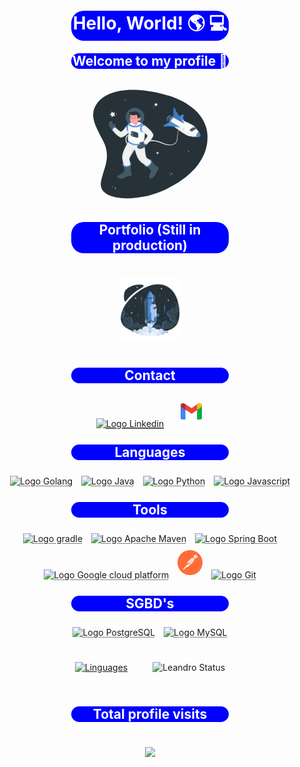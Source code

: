 <style>
  img {
    display: inline;
    margin: 20px;
}

.status {
    display: flex;
    justify-content: center;
}
#portfolio {
    width: 20%;
    height: 20%;
}
.title {
    font-weight: 500px;
    text-align: center;
    align-items: center;
    justify-content: center;
    background-color: blue;
    border-radius: 20px;
    width: 50%;
    margin: auto;
    margin-bottom: 20px;
    margin-top: 20px;
    color: white
}
div {
    text-align: center;
}

.icons {
    width: 40px;
    height: 40px;
    justify-content: center;
    text-align: center;
    margin: 5px;
}
svg {
    width: 40%;
    height: 40%;
}
svg#freepik_stories-astronaut:not(.animated) .animable {opacity: 0;}svg#freepik_stories-astronaut.animated #freepik--Stars--inject-10 {animation: 1.0s 1 forwards cubic-bezier(.36,-0.01,.5,1.38) fadeIn;animation-delay: 0s;}svg#freepik_stories-astronaut.animated #freepik--Spaceship--inject-10 {animation: 3s Infinite  linear floating;animation-delay: 0s;}svg#freepik_stories-astronaut.animated #freepik--Character--inject-10 {animation: 3s Infinite  linear floating;animation-delay: 0s;}            @keyframes fadeIn {                0% {                    opacity: 0;                }                100% {                    opacity: 1;                }            }                    @keyframes floating {                0% {                    opacity: 1;                    transform: translateY(0px);                }                50% {                    transform: translateY(-10px);                }                100% {                    opacity: 1;                    transform: translateY(0px);                }            }        
</style>

<h1 class="title" ><strong>Hello, World! 🌎 💻</strong></h2>
<h2 class="title" ><strong> Welcome to my profile 🤙</strong></h2>

<div><svg class="animated" id="freepik_stories-astronaut" xmlns="http://www.w3.org/2000/svg" viewBox="0 0 500 500" version="1.1" xmlns:xlink="http://www.w3.org/1999/xlink" xmlns:svgjs="http://svgjs.com/svgjs"><g id="freepik--Space--inject-10" class="animable" style="transform-origin: 251.833px 248.889px;"><path id="freepik--Background--inject-10" d="M312,53.15C169.18,14.08,75.28,37.37,39.88,88.33,11.45,129.26,26,164.76,62.6,232.77s4.64,107.41-6.47,165.13C44,461.22,141.43,475.29,230.8,456.53S484.91,355.78,478.58,215C474.52,124.57,389.22,74.26,312,53.15Z" style="fill: rgb(38, 50, 56); transform-origin: 251.833px 248.889px;" class="animable"></path></g><g id="freepik--Stars--inject-10" class="animable" style="transform-origin: 253.045px 248.918px;"><g id="freepik--stars--inject-10" class="animable" style="transform-origin: 253.045px 248.918px;"><path d="M151.52,73.1A1.56,1.56,0,1,1,150,71.54,1.56,1.56,0,0,1,151.52,73.1Z" style="fill: rgb(240, 240, 240); transform-origin: 149.96px 73.0995px;" id="elrzzdq11ydu" class="animable"></path><path d="M157.93,73.88A.91.91,0,1,1,157,73,.91.91,0,0,1,157.93,73.88Z" style="fill: rgb(250, 250, 250); transform-origin: 157.02px 73.9098px;" id="elkicg0n8am" class="animable"></path><path d="M402.6,276.41a1.58,1.58,0,0,1,2.21-.16,1.56,1.56,0,1,1-2.21.16Z" style="fill: rgb(240, 240, 240); transform-origin: 403.784px 277.429px;" id="elhqdlkekrq8k" class="animable"></path><path d="M398.27,271.62a.92.92,0,0,1,1.29-.09.9.9,0,0,1,.09,1.28.92.92,0,0,1-1.29.09A.9.9,0,0,1,398.27,271.62Z" style="fill: rgb(250, 250, 250); transform-origin: 398.96px 272.215px;" id="elamrcf2yn99m" class="animable"></path><path d="M102.91,417.19a1.27,1.27,0,1,1-1.79,0A1.28,1.28,0,0,1,102.91,417.19Z" style="fill: rgb(250, 250, 250); transform-origin: 102.015px 418.093px;" id="el9bm5ver8iwt" class="animable"></path><path d="M114.64,422.74a2.07,2.07,0,1,1-2.93.05A2.07,2.07,0,0,1,114.64,422.74Z" style="fill: rgb(250, 250, 250); transform-origin: 113.2px 424.227px;" id="elggk1urz6se5" class="animable"></path><path d="M338.2,365.47a2.08,2.08,0,1,1-2.08-2.07A2.08,2.08,0,0,1,338.2,365.47Z" style="fill: rgb(250, 250, 250); transform-origin: 336.12px 365.48px;" id="elg2lneu069r4" class="animable"></path><path d="M332,371.13a1.24,1.24,0,1,1-1.23-1.24A1.24,1.24,0,0,1,332,371.13Z" style="fill: rgb(250, 250, 250); transform-origin: 330.76px 371.13px;" id="elmwqjvds69f" class="animable"></path><path d="M328.5,363.4a1,1,0,1,1-1-1A1,1,0,0,1,328.5,363.4Z" style="fill: rgb(250, 250, 250); transform-origin: 327.5px 363.4px;" id="el60q6lbd8x06" class="animable"></path><path d="M266.4,102.29a1.28,1.28,0,1,1-1.28-1.27A1.27,1.27,0,0,1,266.4,102.29Z" style="fill: rgb(250, 250, 250); transform-origin: 265.12px 102.3px;" id="eleke1awifkl" class="animable"></path><path d="M272.37,85.65l2.87,2.82,3.95-.76a.46.46,0,0,1,.49.66l-1.8,3.6,1.94,3.52a.46.46,0,0,1-.47.68l-4-.61-2.76,2.94a.45.45,0,0,1-.78-.24l-.66-4-3.64-1.71a.45.45,0,0,1,0-.82l3.57-1.85.51-4A.45.45,0,0,1,272.37,85.65Z" style="fill: rgb(250, 250, 250); transform-origin: 273.562px 92.0743px;" id="elt5jhugrz7f" class="animable"></path><path d="M282.15,279.05l.44,3.09,2.79,1.37a.35.35,0,0,1,0,.64l-2.79,1.38-.45,3.08a.35.35,0,0,1-.6.19l-2.18-2.23-3.06.53a.36.36,0,0,1-.38-.52l1.45-2.75-1.45-2.76a.36.36,0,0,1,.38-.51l3.07.53,2.17-2.23A.36.36,0,0,1,282.15,279.05Z" style="fill: rgb(250, 250, 250); transform-origin: 280.734px 283.831px;" id="el3fo53zobcqs" class="animable"></path></g></g><g id="freepik--Spaceship--inject-10" class="animable" style="transform-origin: 338.565px 188.079px;"><g id="freepik--spaceship--inject-10" class="animable" style="transform-origin: 338.565px 188.079px;"><g id="freepik--spaceship--inject-10" class="animable" style="transform-origin: 377.07px 171.045px;"><polygon points="389.22 177.45 352.66 156.34 381.09 139.92 385.16 142.27 381.09 149.3 389.22 177.45" style="fill: #4B8DDA; transform-origin: 370.94px 158.685px;" id="elj1nmi7plxw" class="animable"></polygon><polygon points="385.16 142.27 385.16 144.61 381.55 150.87 381.09 149.3 385.16 142.27" style="fill: #4B8DDA; transform-origin: 383.125px 146.57px;" id="el02abv86x1o5i" class="animable"></polygon><g id="el64dwvogb0wf"><polygon points="385.16 142.27 385.16 144.61 381.55 150.87 381.09 149.3 385.16 142.27" style="opacity: 0.1; transform-origin: 383.125px 146.57px;" class="animable" id="elxped6ihjkec"></polygon></g><path d="M335,146.11c-1.65-1.19-4-1.14-6.71.42-4.93,2.9-8.89,9.88-8.84,15.6,0,2.6.87,4.5,2.25,5.5l-2.21-1h0c-1.83-.88-3-3-3-6.06,0-5.87,4-13,9.08-16,2.82-1.65,5.34-1.66,7-.33Z" style="fill: #4B8DDA; transform-origin: 325.745px 155.457px;" id="el9o48jgdsiro" class="animable"></path><path d="M343.78,152.94l-10.44,19.81-9.9-4.36-1.71-.76c-1.38-1-2.23-2.9-2.25-5.5-.05-5.72,3.91-12.7,8.84-15.6,2.66-1.56,5.06-1.61,6.71-.42l.34.27Z" style="fill: rgb(69, 90, 100); transform-origin: 331.63px 159.016px;" id="ela53rwxp1fe" class="animable"></path><path d="M336.15,167.42l-.75-4.26-14.48-7.63a16.89,16.89,0,0,0-1.44,6.6c0,2.6.87,4.5,2.25,5.5l1.71.76,9.9,4.36Z" style="fill: rgb(55, 71, 79); transform-origin: 327.815px 164.14px;" id="el1ppp0c93mf1" class="animable"></path><path d="M449.69,221.56a90.68,90.68,0,0,0-9.51-17.25c-6.46-9.12-14.68-18.26-18.88-21-8.09-5.33-73-34.77-73-34.77h0c-2.17-1-5-.7-8.15,1.14-6.7,3.93-12.08,13.42-12,21.2,0,3.55,1.2,6.11,3.09,7.49h0s50.22,36.78,67.6,45c8.07,3.81,19,5,28.39,5.24l1,0a149.46,149.46,0,0,0,18.58-.86v0a3.84,3.84,0,0,0,3.39-3.83A7.45,7.45,0,0,0,449.69,221.56Z" style="fill: rgb(250, 250, 250); transform-origin: 389.175px 188.303px;" id="elk3s8c1dkpp" class="animable"></path><path d="M340.18,149.67a22.88,22.88,0,0,0-6.71,6.32L384,175.77l2.31-1.34-44.25-25.68A14.76,14.76,0,0,0,340.18,149.67Z" style="fill: rgb(240, 240, 240); transform-origin: 359.89px 162.26px;" id="elypu7m6m377r" class="animable"></path><path d="M446.83,227.72a3.84,3.84,0,0,0,3.32-3.09c-4.43,2.4-27.83-2.34-36.56-6.34-6.88-3.15-44.68-26.77-44.68-26.77l-36.56-23.45-3.58-2.1a20,20,0,0,0-.61,4.9c0,3.55,1.2,6.11,3.09,7.49h0s50.22,36.78,67.6,45c8.07,3.81,19,5,28.39,5.24l1,0a149.46,149.46,0,0,0,18.58-.86Z" style="fill: rgb(240, 240, 240); transform-origin: 389.155px 197.295px;" id="elck2xuh9p82u" class="animable"></path><path d="M352.58,150.45c-2.1-.52-4.66,0-7.42,1.59-7,4.12-12.65,14.05-12.59,22.19a10.87,10.87,0,0,0,1.8,6.42l-3.13-2.28h0c-1.89-1.38-3.06-3.94-3.09-7.49-.06-7.78,5.32-17.27,12-21.2,3.13-1.84,6-2.12,8.15-1.14h0Z" style="fill: #4B8DDA; transform-origin: 340.365px 164.317px;" id="elvvj28inp6ch" class="animable"></path><g id="elt5xjt124bfp"><path d="M342.06,148.75a14.76,14.76,0,0,0-1.88.92,22.88,22.88,0,0,0-6.71,6.32l5.16,2a23.79,23.79,0,0,1,6.53-6c.46-.26.91-.49,1.35-.7Z" style="opacity: 0.1; transform-origin: 339.99px 153.37px;" class="animable" id="el0pjfh0de9t7f"></path></g><g id="el97sanymcqtb"><path d="M333.4,180l1,.7a11,11,0,0,1-1.79-6.42,21.26,21.26,0,0,1,.75-5.54l-1-.62-3.58-2.1c-.08.35-.16.7-.23,1.06l-.06.34c-.05.3-.1.6-.14.89s0,.42-.07.64,0,.43-.07.65c0,.45-.05.89,0,1.32,0,3.55,1.2,6.11,3.09,7.49h0Z" style="opacity: 0.1; transform-origin: 331.294px 173.36px;" class="animable" id="elkoakg79jy4"></path></g><polygon points="332.35 168.06 368.91 189.17 320.16 184.48 307.98 186.83 303.92 184.48 332.35 168.06" style="fill: #4B8DDA; transform-origin: 336.415px 178.615px;" id="eliqd9jwg15w9" class="animable"></polygon><polygon points="303.92 184.48 303.92 186.83 307.98 189.17 320.16 186.83 368.91 191.52 368.91 189.17 320.16 184.48 307.98 186.83 303.92 184.48" style="fill: #4B8DDA; transform-origin: 336.415px 188px;" id="elek1zycu8uo4" class="animable"></polygon><polygon points="343.38 152.32 384 175.77 351.5 128.87 347.44 117.14 343.38 114.79 343.38 152.32" style="fill: #4B8DDA; transform-origin: 363.69px 145.28px;" id="ell6a8qrsedin" class="animable"></polygon><g id="elz2c0snfvswk"><polygon points="343.38 152.32 384 175.77 351.5 128.87 347.44 117.14 343.38 114.79 343.38 152.32" style="opacity: 0.15; transform-origin: 363.69px 145.28px;" class="animable" id="eld6fsnr3gngh"></polygon></g><polygon points="345.69 113.46 343.38 114.79 347.44 117.14 351.5 128.87 384 175.77 386.31 174.43 353.82 127.53 349.75 115.8 345.69 113.46" style="fill: #4B8DDA; transform-origin: 364.845px 144.615px;" id="el74zv4qa65h9" class="animable"></polygon><path d="M450.22,223.89a7.45,7.45,0,0,0-.53-2.33,82.15,82.15,0,0,0-5.15-10.39c-6.58-2-13,12.19-9.35,17.38,6.85-.21,11.63-.81,11.63-.81v0A3.84,3.84,0,0,0,450.22,223.89Z" style="fill: #4B8DDA; transform-origin: 442.175px 219.764px;" id="elgkp45phpwph" class="animable"></path><g id="elrqd48m2yoyl"><polygon points="349.75 115.8 347.44 117.14 351.5 128.87 353.82 127.53 349.75 115.8" style="opacity: 0.1; transform-origin: 350.63px 122.335px;" class="animable" id="el0ukxgi6gpgy"></polygon></g><g id="elmtcczubxe"><polygon points="353.82 127.53 386.31 174.43 384 175.77 351.5 128.87 353.82 127.53" style="opacity: 0.05; transform-origin: 368.905px 151.65px;" class="animable" id="el4t1hu1sbjwi"></polygon></g><g id="elvioi3m8ydx"><polygon points="303.92 184.48 307.98 186.83 307.98 189.17 303.92 186.83 303.92 184.48" style="opacity: 0.15; transform-origin: 305.95px 186.825px;" class="animable" id="el9uxyph45j9r"></polygon></g><g id="elp60z5jaxl8d"><polygon points="320.16 186.83 320.16 184.48 368.91 189.17 368.91 191.52 320.16 186.83" style="opacity: 0.05; transform-origin: 344.535px 188px;" class="animable" id="el657it55a8t2"></polygon></g><g id="elq82r5y548gk"><polygon points="320.16 184.48 307.98 186.83 307.98 189.17 320.16 186.83 320.16 184.48" style="opacity: 0.1; transform-origin: 314.07px 186.825px;" class="animable" id="elboq91gvykun"></polygon></g><g id="ellflpsco6sal"><path d="M447.69,227.51l.4-.17.23-.13.32-.21.22-.17.27-.26.19-.2.22-.3.15-.23a2.26,2.26,0,0,0,.17-.35,2.56,2.56,0,0,0,.11-.24,3.28,3.28,0,0,0,.18-.61h0c-2.15,1.16-8.76.65-16-.65a7.44,7.44,0,0,0,1,4.57h0l1.06,0h.34l1-.05h.17l3.1-.18h.06l.93-.07h0l3-.25H445l1.24-.13h.14l.19,0h.09l.17,0v0a2.9,2.9,0,0,0,.65-.14Z" style="opacity: 0.1; transform-origin: 442.13px 226.275px;" class="animable" id="el0e0pzly4qnth"></path></g><g id="el7gwv3fwxjg9"><path d="M317.94,154a17.27,17.27,0,0,0-1.42,6.62c0,3.08,1.18,5.18,3,6.06h0l2.21,1c-1.38-1-2.23-2.9-2.25-5.5a16.89,16.89,0,0,1,1.44-6.6Z" style="opacity: 0.1; transform-origin: 319.125px 160.84px;" class="animable" id="eli4anucpnojr"></path></g><path d="M428.88,191.52s-4.34-1.42-11.23,2.06A26.07,26.07,0,0,0,407,203.53l10.18,4.69s7.64-7.67,17.23-9.95A42.57,42.57,0,0,0,428.88,191.52Z" style="fill: rgb(69, 90, 100); transform-origin: 420.705px 199.727px;" id="elvko0k52mkbn" class="animable"></path><path d="M386.31,204a22,22,0,0,1,.38-4.31c.45-2.36.09-4.85-1.53-5.79s-3.78.06-4.28,2.38a23.74,23.74,0,0,0-.47,4.26Z" style="fill: rgb(224, 224, 224); transform-origin: 383.639px 198.775px;" id="el92v9ic39ecd" class="animable"></path></g><path id="freepik--Cable--inject-10" d="M380.92,200.14l-.54-.22a12.17,12.17,0,0,0-1.53-.51,15.45,15.45,0,0,0-6.12-.46,11.86,11.86,0,0,0-7.94,4.64l-.42.55-.11.14,0,0s0-.07,0,0l0,.08-.18.32c-.22.44-.5.88-.68,1.33a20.47,20.47,0,0,0-.89,2.83,51.74,51.74,0,0,0-1.12,6.56c-.52,4.65-.8,9.73-1.24,15.13-.25,2.7-.48,5.48-.94,8.32A38.59,38.59,0,0,1,357,247.5a22,22,0,0,1-5.43,7.65,25.29,25.29,0,0,1-8.15,5,34,34,0,0,1-9.38,2.28,49.7,49.7,0,0,1-9.68.06,72.78,72.78,0,0,1-18.54-4.59c-5.79-2.21-11.45-4.27-17-6a125.8,125.8,0,0,0-16.19-4.12c-1.29-.29-2.59-.41-3.85-.6s-2.52-.35-3.75-.41-2.44-.21-3.62-.24h-3.49a52.14,52.14,0,0,0-12.19,1.65l-2.57.67-2.31.86-2.13.78c-.66.3-1.27.62-1.86.9-1.17.6-2.25,1.05-3.12,1.58l-2.2,1.36-1.84,1.13-2.79-4.15,2-1.2,2.44-1.44c1-.55,2.16-1,3.46-1.66.65-.29,1.33-.63,2.06-.93l2.35-.83,2.56-.88,2.82-.68a56.62,56.62,0,0,1,13.24-1.52l3.73.08c1.26.07,2.53.23,3.83.34s2.61.3,3.94.52,2.68.38,4,.7a130,130,0,0,1,16.6,4.58c5.62,1.9,11.35,4.12,17.07,6.44a69.84,69.84,0,0,0,17.63,4.77,47,47,0,0,0,9.1.12,31.33,31.33,0,0,0,8.73-1.92,23,23,0,0,0,7.48-4.41,19.41,19.41,0,0,0,5-6.74,36.5,36.5,0,0,0,2.2-8.1c.5-2.75.8-5.49,1.1-8.16.55-5.35.92-10.45,1.55-15.15a52.45,52.45,0,0,1,1.29-6.73,22,22,0,0,1,1.07-3.11c.21-.49.49-.89.72-1.33l.19-.32,0-.08.06-.09,0,0,.12-.15.46-.59a13.41,13.41,0,0,1,4.29-3.55,13,13,0,0,1,4.53-1.36,16.35,16.35,0,0,1,6.51.62,11.62,11.62,0,0,1,1.63.58l.53.23Z" style="fill: rgb(224, 224, 224); transform-origin: 304.055px 230.267px;" class="animable"></path></g></g><g id="freepik--Character--inject-10" class="animable" style="transform-origin: 186.082px 249.744px;"><g id="freepik--character--inject-10" class="animable" style="transform-origin: 186.082px 249.744px;"><path d="M157,331.56c-6.65,1.39-13.44,2.59-14.13,6.53s5.12,11.38,18.34,8.23,14.25-8.07,13.38-11.73S162.25,330.46,157,331.56Z" style="fill: rgb(38, 50, 56); transform-origin: 158.817px 339.058px;" id="elr8c62b8xcdj" class="animable"></path><path d="M251.06,319.64c-3.63-.26-9.41,6.29-13.59,11.4s-7.74,10.23-6.55,12.31,5.55,6.73,14.29.62,11.23-14.21,11.06-17.84S254.17,319.87,251.06,319.64Z" style="fill: rgb(38, 50, 56); transform-origin: 243.483px 333.32px;" id="eldmz9nlbmkes" class="animable"></path><path d="M169.49,312.73a12.27,12.27,0,0,0-.09,9.64c5.38,13.12,3.17,34.85,3,46.71C161.58,377.45,153,370.5,153,370.5s-12.46-50.8-12.86-57c-.59-9.38,2.55-22,8.4-34.73a322.38,322.38,0,0,1,14.93-29.24l61.46,4A82.48,82.48,0,0,1,230,273.9c1.23,11.14,2,25.23,5,34.33a12.27,12.27,0,0,0,6.42,7.2c12.8,6.1,25.77,23.67,33.65,32.53-2.42,13.5-13.48,14.16-13.48,14.16s-43.38-29.23-47.84-33.56C207,322,200.6,312.79,196.36,299.41s-6.82-19.93-6.82-19.93S173.38,304,169.49,312.73Z" style="fill: rgb(240, 240, 240); transform-origin: 207.57px 311.369px;" id="elj9vea86vl1h" class="animable"></path><path d="M145.35,344s3.63,14,3.8,17.94c.14,3.3-.85,5.9-5.09,8.63-6.09,3.92-15.48,8.09-21.54,12.72-3.87,3-3.31,7.36,2.91,10,3.82,1.6,11.7,3.41,21.37,0,5.27-1.85,11.73-7.69,16.22-7.95s12.31-.56,14.92-4.63c.87-6.36-1.93-11.34-2.61-15.58-1.14-7-.88-21.07-.94-25.35,0,0-3.75,5.64-14,7S145.35,344,145.35,344Z" style="fill: rgb(69, 90, 100); transform-origin: 149.092px 367.503px;" id="el2v9mchel1o8" class="animable"></path><path d="M173.33,335c.25,2.16-.78,4.33-3.44,6.31-5.32,3.94-14.56,5-20.64,2.37-2.81-1.21-4.45-3-4.88-5,0,0-.32-1.61.45-2.29l-.64-2.78a5,5,0,0,0-3,4.29c-.1,2.11,1,7.17,7.6,9.68s17.57,1.23,23-2.91c4.93-3.77,5.1-9.21,4.13-11.41a4.39,4.39,0,0,0-4.19-2.75l.42,2.63A2.46,2.46,0,0,1,173.33,335Z" style="fill: #4B8DDA; transform-origin: 158.776px 339.686px;" id="elwvub59wtv4r" class="animable"></path><path d="M237.53,347.13s10.89,7.86,13.68,10.69c2.32,2.36,3.32,5,2,9.82-1.9,7-5.33,13.39-6.73,20.89-.89,4.79,2.48,7.68,8.83,5.44,3.91-1.37,9.67-4.31,15.86-12.47,3.93-5.18,4-12.33,7.15-15.54s7.46-9.47,6.67-14.24c-3.61-5.31-7.73-6.32-11.08-9-5.56-4.46-14.77-15-17.68-18.18,0,0,1,6.69-5.73,14.55S237.53,347.13,237.53,347.13Z" style="fill: rgb(69, 90, 100); transform-origin: 261.307px 359.641px;" id="el6k23tgl2sjd" class="animable"></path><path d="M252.27,321.71c1.63,1.43,2.32,3.73,1.67,7-1.3,6.5-7.45,13.48-13.72,15.6-2.91,1-5.33.75-7-.43,0,0-1.33-.95-1.21-2l-2.38-1.66a5.07,5.07,0,0,0,.68,5.21c1.35,1.62,5.55,4.65,12.14,2.09s13.86-10.86,15.11-17.57c1.13-6.1-2.39-10.25-4.59-11.24a4.53,4.53,0,0,0-5.05.7l2.27,1.76A2.25,2.25,0,0,1,252.27,321.71Z" style="fill: #4B8DDA; transform-origin: 243.489px 333.374px;" id="elr74mtp6yaye" class="animable"></path><path d="M174.35,268.19s3.56,8.11,7.6,11.59c0,0-7.17,16.84-10.69,25s-2.78,13.36-2.78,13.36h0a12.19,12.19,0,0,1,1-5.44c3.89-8.77,20-33.25,20-33.25S182.4,276.66,174.35,268.19Z" style="fill: rgb(224, 224, 224); transform-origin: 178.948px 293.165px;" id="elipwfjkee08k" class="animable"></path><path d="M113.68,190.56c-.66-1.3-1.49-7.83-1.23-11.44.23-3.08-2.57-4.39-4.39-1.89s-1.39,4.62-2.34,4.14-2.65-5.08-3.78-9.29c-1-3.79-4.75-10.07-11.16-3.57s-3,16.3-.82,21.4,8.65,11.66,12.71,13.49Z" style="fill: rgb(69, 90, 100); transform-origin: 100.38px 184.547px;" id="ela3tw82gpfdw" class="animable"></path><path d="M115.92,194.34c1.1-1.93-1.36-4-4-4.19a11.26,11.26,0,0,0-8.3,3.41c-3,2.91-4.15,7.32-3,10.65,1.28,3.78,4.32,3.17,4.32,3.17Z" style="fill: #4B8DDA; transform-origin: 108.185px 198.782px;" id="el8oih7j0pkxw" class="animable"></path><path d="M174,203.37c-3.38,5.2-17.12,17.31-22.7,21.43s-12.2,7.21-16.12,7.1c-3.28-.09-16-6.38-30.27-24.52-1.21-1.54-2.3-4.22-2-6.09.86-4.74,3.77-7.35,7.63-8.18a7.12,7.12,0,0,1,5.33,1.23c4.33,3.82,14.73,13.65,18.92,14.72,5-1.25,10.38-8.18,15.12-13.87s11.48-16.35,17.49-14.88C180.1,183.41,177.55,200.79,174,203.37Z" style="fill: rgb(240, 240, 240); transform-origin: 139.876px 206.038px;" id="elvqb59ng1y2o" class="animable"></path><path d="M163.76,242.38c-2,1.5-2,5.74.85,8.75s11.21,9.15,24.78,11c15.23,2.06,27.25-2.37,33-6.3,5.95-4.07,2.68-8.13,2.68-8.13Z" style="fill: #4B8DDA; transform-origin: 194.159px 252.516px;" id="elkq86udufj08" class="animable"></path><g id="elriobmy0fzde"><circle cx="191.06" cy="150.67" r="35.52" style="fill: rgb(69, 90, 100); transform-origin: 191.06px 150.67px; transform: rotate(-22.5deg);" class="animable" id="eljd0ogm034df"></circle></g><path d="M183.81,192.36c.7,9.45-5.22,17.59-13.21,18.18s-12.86-7-13.56-16.45,4.53-18.79,11.21-16.59C176.26,177.32,183.1,182.91,183.81,192.36Z" style="fill: #4B8DDA; transform-origin: 170.422px 193.874px;" id="elo3oiwsmh1c" class="animable"></path><g id="el2nd4nfbxxcp"><path d="M183.81,192.36c.7,9.45-5.22,17.59-13.21,18.18s-12.86-7-13.56-16.45,4.53-18.79,11.21-16.59C176.26,177.32,183.1,182.91,183.81,192.36Z" style="opacity: 0.1; transform-origin: 170.422px 193.874px;" class="animable" id="elbvsxt16d81"></path></g><path d="M167.2,177.46c-2.48,2.53-5.72,9.38-4.82,19.7.63,7.31,3.26,14,2.59,22.51-.47,5.89-3.91,15-1.21,22.71,1.42,4.05,10.93,12.09,25.37,14.9s33.3-3.81,36.69-10.84c3.52-7.29,4.56-26.18,3.84-35.26S226.6,183.61,219,175.73C197.88,163.39,181.46,166.62,167.2,177.46Z" style="fill: rgb(250, 250, 250); transform-origin: 196.051px 212.873px;" id="elmsqlfqu9ihm" class="animable"></path><circle cx="183.19" cy="145.02" r="14.7" style="fill: rgb(38, 50, 56); transform-origin: 183.19px 145.02px;" id="elrwrqzt8amm" class="animable"></circle><path d="M208.59,155.47s-2.38,11.19-3.33,13a5.07,5.07,0,0,1-2.93,2.36l.17-7.87Z" style="fill: rgb(38, 50, 56); transform-origin: 205.46px 163.15px;" id="eljuskm70lghl" class="animable"></path><path d="M205.61,139.44a5.5,5.5,0,0,1,4.56,1.61c2,2,.87,8.28-1.58,14.42l-4.48.52Z" style="fill: rgb(38, 50, 56); transform-origin: 207.654px 147.697px;" id="elcnew3t0ll96" class="animable"></path><path d="M202.76,156c.9.54,2.19-1.19,3.3-2.35s4.73-2.75,6.53,1.06-1.59,9-4.44,9.9c-4.92,1.54-5.65-1.61-5.65-1.61l-.43,14.47s1.13,3.45-7.58,4.63-11.27-1.58-8.41-5.1l.07-2.14a31.35,31.35,0,0,1-6.62.34c-3.62-.56-5.89-3.41-7-7.32-1.76-6.28-2.43-11.36-.93-23.71,1.63-13.54,17.39-13.69,25.89-8.33S202.76,156,202.76,156Z" style="fill: rgb(255, 168, 167); transform-origin: 191.932px 157.463px;" id="el1kc5xbm9rdu" class="animable"></path><path d="M202.76,157.5c.46,0,2.18-2.84,3.3-3.86,1.54-1.4-.42-14-.45-14.2-.11-.66.15-1.37,0-2.12a9,9,0,0,0-1.07-2.64c-.95-1.62-2.6-2.45-4.2-3.41a16.87,16.87,0,0,0-9.17-2.4c-3.24,0-5.62.61-9.71,1.45-3.41.71-7.7,1.29-11,.22-2.21-.71-2,2.44-1.2,5.08a11.35,11.35,0,0,0,3.08,4.82c2,2,5.69,3.1,8.37,3.23,7.11.37,14.87-1.2,16.1-1.37,1.67-.23,2.13.3,3,4.72C200.59,150.9,201.24,157.47,202.76,157.5Z" style="fill: rgb(38, 50, 56); transform-origin: 187.675px 143.182px;" id="el35shl32lzdp" class="animable"></path><path d="M205.6,140.44l5.44-2.92a3,3,0,0,0-4.12-1.37A3.25,3.25,0,0,0,205.6,140.44Z" style="fill: rgb(38, 50, 56); transform-origin: 208.148px 138.12px;" id="el7ksq6s4p41f" class="animable"></path><path d="M186.15,174.85s8.06-1.63,10.88-3.13a9.24,9.24,0,0,0,3.9-3.85,12.81,12.81,0,0,1-2.21,4.55c-2.06,2.63-12.64,4.57-12.64,4.57Z" style="fill: rgb(242, 143, 143); transform-origin: 193.505px 172.43px;" id="elgjo4kpovil" class="animable"></path><path d="M187.58,155.45a1.62,1.62,0,1,0,1.61-1.68A1.64,1.64,0,0,0,187.58,155.45Z" style="fill: rgb(38, 50, 56); transform-origin: 189.199px 155.39px;" id="el1dxs1xnbswd" class="animable"></path><path d="M189.29,149.35l3.46,1.91a2.06,2.06,0,0,0-.81-2.75A1.92,1.92,0,0,0,189.29,149.35Z" style="fill: rgb(38, 50, 56); transform-origin: 191.138px 149.766px;" id="el1kmtod4869q" class="animable"></path><path d="M186.88,165.14l-3.69,1.38a1.94,1.94,0,0,0,2.51,1.23A2.08,2.08,0,0,0,186.88,165.14Z" style="fill: rgb(242, 143, 143); transform-origin: 185.093px 166.503px;" id="eltojpafoujqs" class="animable"></path><path d="M173.16,150.7l3.16-2.43a1.92,1.92,0,0,0-2.75-.42A2.1,2.1,0,0,0,173.16,150.7Z" style="fill: rgb(38, 50, 56); transform-origin: 174.549px 149.074px;" id="elq4kucie47j" class="animable"></path><path d="M174.13,155a1.62,1.62,0,1,0,1.62-1.68A1.65,1.65,0,0,0,174.13,155Z" style="fill: rgb(38, 50, 56); transform-origin: 175.749px 154.94px;" id="el1uaizdf6oxw" class="animable"></path><polygon points="182.88 151.98 182.35 161.7 177.27 159.97 182.88 151.98" style="fill: rgb(242, 143, 143); transform-origin: 180.075px 156.84px;" id="elqaakfo488ns" class="animable"></polygon><path d="M191.06,186.72a36.06,36.06,0,1,1,36.06-36.05A36.1,36.1,0,0,1,191.06,186.72Zm0-71a35,35,0,1,0,35,35A35,35,0,0,0,191.06,115.68Z" style="fill: #4B8DDA; transform-origin: 191.06px 150.66px;" id="elu3rkg47ute" class="animable"></path><path d="M210.8,186.51c-10.9,6.3-28.57,6.3-39.48,0-6.91-4-9.78-8.42-7.92-13.56,6,8.68,16.33,13.24,27.66,13.24s21.57-4.43,27.55-13.11C220.47,178.22,217.71,182.52,210.8,186.51Z" style="fill: #4B8DDA; transform-origin: 191.011px 182.092px;" id="elff85lahqm7h" class="animable"></path><path d="M174.55,218.25l-.38,4c-5.39-.51-13.17,3.06-15.68,9-2.18,5.15-2,18.37,2.77,22.37-.54,1.11-1.12,2.36-1.74,3.71-7.09-5.1-7.58-20.85-4.72-27.63C158,222,167.61,217.59,174.55,218.25Z" style="fill: rgb(224, 224, 224); transform-origin: 163.858px 237.758px;" id="eldyzzm9g2fk" class="animable"></path><path d="M175.41,217.29l-1.32-.14a1.12,1.12,0,0,0-1.2.91,13.42,13.42,0,0,0,0,4.44,1.12,1.12,0,0,0,1,.95l2.14.2Z" style="fill: #4B8DDA; transform-origin: 174.368px 220.398px;" id="elal5v7lqun88" class="animable"></path><path d="M180.18,206.8l18.73,4.64a6.7,6.7,0,0,1,4.85,6.2v11.11a3.73,3.73,0,0,1-4.85,3.8l-18.73-4.64a6.7,6.7,0,0,1-4.85-6.2V210.6A3.73,3.73,0,0,1,180.18,206.8Z" style="fill: rgb(55, 71, 79); transform-origin: 189.545px 219.675px;" id="el3ncbmiylro7" class="animable"></path><path d="M181.37,211.67a4,4,0,0,1,2.91,3.72,2.23,2.23,0,0,1-2.91,2.27,4,4,0,0,1-2.9-3.71A2.24,2.24,0,0,1,181.37,211.67Z" style="fill: #4B8DDA; transform-origin: 181.375px 214.668px;" id="el5vjewqlrfzu" class="animable"></path><path d="M181.37,219.76a4,4,0,0,1,2.91,3.72,2.23,2.23,0,0,1-2.91,2.27,4,4,0,0,1-2.9-3.71A2.23,2.23,0,0,1,181.37,219.76Z" style="fill: #4B8DDA; transform-origin: 181.375px 222.757px;" id="ellywltnklwwi" class="animable"></path><path d="M223.19,248.33c-1.27.8-7.94,2.27-11.69,2.33-3.2.05-4.29,3.06-1.54,4.71s4.89,1,4.49,2-5,3.2-9.23,4.76c-3.83,1.41-10,5.83-2.66,11.85s17.1,1.56,22.17-1.15,11.22-10,12.74-14.36Z" style="fill: rgb(69, 90, 100); transform-origin: 218.303px 262.654px;" id="elcmnfk6nehs7" class="animable"></path><path d="M226.88,245.67c-2.08-1-4,1.77-3.95,4.51a11.72,11.72,0,0,0,4.29,8.25c3.28,2.79,7.94,3.6,11.27,2.13,3.79-1.68,2.87-4.76,2.87-4.76Z" style="fill: #4B8DDA; transform-origin: 232.194px 253.371px;" id="el40v2bit75dt" class="animable"></path><path d="M230.81,184.89c5.68,3,19.45,16.06,24.22,21.43s8.57,11.92,8.82,16c.21,3.4-5.09,17.1-22.49,33.5-1.48,1.4-4.14,2.77-6.1,2.59-5-.45-7.94-3.2-9.15-7.11a7.41,7.41,0,0,1,.77-5.61c3.54-4.82,12.73-16.47,13.44-20.89-1.76-5.1-10.43-9.93-15.17-12.76,0,0-12.05-3.37-11-16.82S227.82,181.48,230.81,184.89Z" style="fill: rgb(240, 240, 240); transform-origin: 238.971px 220.744px;" id="eljchj8gej4s8" class="animable"></path><path d="M230.81,184.89a5.73,5.73,0,0,0-5-1.49c-6.29,1.38-10.19,8.16-8.66,17.51,1,6.12,3.39,8.82,8,11.11-6.18.86-12.41-3.64-13.74-11.78-1.54-9.35,3.73-19.14,11.64-20.43A7.39,7.39,0,0,1,230.81,184.89Z" style="fill: #4B8DDA; transform-origin: 220.976px 195.949px;" id="eldmfv2zruf5a" class="animable"></path></g><g id="freepik--Star--inject-10" class="animable" style="transform-origin: 104.657px 139.922px;"><path d="M99.09,129.09l4.82,4.76,6.66-1.28a.77.77,0,0,1,.83,1.11l-3,6,3.27,5.94a.77.77,0,0,1-.79,1.13l-6.7-1-4.64,4.94a.77.77,0,0,1-1.32-.4l-1.11-6.68L91,140.77a.78.78,0,0,1,0-1.39l6-3.11.84-6.73A.77.77,0,0,1,99.09,129.09Z" style="fill: rgb(250, 250, 250); transform-origin: 101.169px 139.922px;" id="el8w3oo4htym4" class="animable"></path><circle cx="117.06" cy="139.19" r="1.68" style="fill: rgb(250, 250, 250); transform-origin: 117.06px 139.19px;" id="elb37l5fot2w" class="animable"></circle></g></g><defs>     <filter id="active" height="200%">         <feMorphology in="SourceAlpha" result="DILATED" operator="dilate" radius="2"></feMorphology>                <feFlood flood-color="#32DFEC" flood-opacity="1" result="PINK"></feFlood>        <feComposite in="PINK" in2="DILATED" operator="in" result="OUTLINE"></feComposite>        <feMerge>            <feMergeNode in="OUTLINE"></feMergeNode>            <feMergeNode in="SourceGraphic"></feMergeNode>        </feMerge>    </filter>    <filter id="hover" height="200%">        <feMorphology in="SourceAlpha" result="DILATED" operator="dilate" radius="2"></feMorphology>                <feFlood flood-color="#ff0000" flood-opacity="0.5" result="PINK"></feFlood>        <feComposite in="PINK" in2="DILATED" operator="in" result="OUTLINE"></feComposite>        <feMerge>            <feMergeNode in="OUTLINE"></feMergeNode>            <feMergeNode in="SourceGraphic"></feMergeNode>        </feMerge>            <feColorMatrix type="matrix" values="0   0   0   0   0                0   1   0   0   0                0   0   0   0   0                0   0   0   1   0 "></feColorMatrix>    </filter></defs></svg></div>

<h2 class="title" ><strong>Portfolio (Still in production)</strong></h2>
<div>
  <abbr title="Portfolio"><a class="icons" href="https://leandroalcantara-1997.github.io/My_Portfolio/html/index.html" target="_blank" rel="external"> <img id="portfolio" src="portfolio.svg" alt="Logo Linkedin"></a></abbr>
</div>

<h2 class="title" ><strong>Contact</strong></h2>

<div>
  <abbr title="Linkedin"><a class="icons" href="https://www.linkedin.com/in/leandro-alcantara-pro" target="_blank" rel="external"> <img class="icons" src="https://cdn.jsdelivr.net/gh/devicons/devicon/icons/linkedin/linkedin-original.svg" alt="Logo Linkedin"></a></abbr>
  </a>
  <abbr title="Gmail"><a class="icons" href="mailto:leandro1997silva97@gmail.com" target="_blank" rel="external"> <img class="icons" src="gmail.svg" alt="Logo Gmail"></a></abbr>
</div>

<h2 class="title" ><strong>Languages</strong></h2>

<div>
  <abbr title="Golang"><img class="icons" src="https://cdn.jsdelivr.net/gh/devicons/devicon/icons/go/go-original-wordmark.svg" alt="Logo Golang"></abbr>
  <abbr title="Java"><img class="icons" src="https://cdn.jsdelivr.net/gh/devicons/devicon/icons/java/java-original.svg" alt="Logo Java"></abbr>
  <abbr title="Python"><img class="icons" src="https://cdn.jsdelivr.net/gh/devicons/devicon/icons/python/python-original.svg" alt="Logo Python"></abbr>
  <abbr title="Javascript"><img class="icons" src="https://cdn.jsdelivr.net/gh/devicons/devicon/icons/javascript/javascript-plain.svg" alt="Logo Javascript"></abbr>
</div>

<h2 class="title" ><strong>Tools</strong></h2>

<div>
  <abbr title="Gradle"><img class="icons" src="https://cdn.jsdelivr.net/gh/devicons/devicon/icons/gradle/gradle-plain.svg" alt="Logo gradle"></abbr>
  <abbr title="Apache Maven"><img class="icons" src="https://cdn.jsdelivr.net/gh/devicons/devicon/icons/apache/apache-original.svg" alt="Logo Apache Maven"></abbr>
  <abbr title="Spring Boot"><img class="icons" src="https://cdn.jsdelivr.net/gh/devicons/devicon/icons/spring/spring-original.svg" alt="Logo Spring Boot"></abbr>
  <abbr title="Google Cloud Platform"><img class="icons" src = "https://cdn.jsdelivr.net/gh/devicons/devicon/icons/googlecloud/googlecloud-original.svg" alt="Logo Google cloud platform" /></abbr>
  <abbr title="Postman"><img class="icons" src="postman.svg" alt="Logo Postman"></abbr>
  <abbr title="Git"><img class="icons" src="https://cdn.jsdelivr.net/gh/devicons/devicon/icons/git/git-original.svg" alt="Logo Git"></abbr>
</div>

<div>
  <h2 class="title" ><strong>SGBD's</strong></h2>
  <abbr title="PostgreSQL"><img class="icons" src="https://cdn.jsdelivr.net/gh/devicons/devicon/icons/postgresql/postgresql-original.svg" alt="Logo PostgreSQL"></abbr>
  <abbr title="MySQL"><img class="icons" src="https://cdn.jsdelivr.net/gh/devicons/devicon/icons/mysql/mysql-original.svg" alt="Logo MySQL"></abbr>
</div>






<div class="status">

[![Linguages](https://github-readme-stats.vercel.app/api/top-langs/?username=LeandroAlcantara-1997&layout=compacttrue&theme=github_dark)](https://github.com/LeandroAlcantara-1997/github-readme-stats) 

![Leandro Status](https://github-readme-stats.vercel.app/api?username=LeandroAlcantara-1997&show_icons=true&theme=github_dark)


</div>

<h2 class="title" ><strong>Total profile visits</strong></h2>
<div>
   <img alingn="center" src="https://profile-counter.glitch.me/LeandroAlcantara-1997/count.svg" />
</div>



